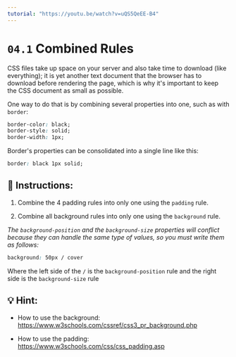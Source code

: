 ```yaml
---
tutorial: "https://youtu.be/watch?v=uQS5QeEE-B4"
---
```


# `04.1` Combined Rules

CSS files take up space on your server and also take time to download (like everything); it is yet another text document that the browser has to download before rendering the page, which is why it's important to keep the CSS document as small as possible.

One way to do that is by combining several properties into one, such as with `border`:

```css
border-color: black;
border-style: solid;
border-width: 1px;
```

Border's properties can be consolidated into a single line like this:

```css
border: black 1px solid;
```

## 📝 Instructions:

1. Combine the 4 padding rules into only one using the `padding` rule.

2. Combine all background rules into only one using the `background` rule.

*The `background-position` and the `background-size` properties will conflict because they can handle the same type of values, so you must write them as follows:*

```css
background: 50px / cover
```

Where the left side of the `/` is the `background-position` rule and the right side is the `background-size` rule

## 💡 Hint:

- How to use the background: https://www.w3schools.com/cssref/css3_pr_background.php

- How to use the padding: https://www.w3schools.com/css/css_padding.asp
